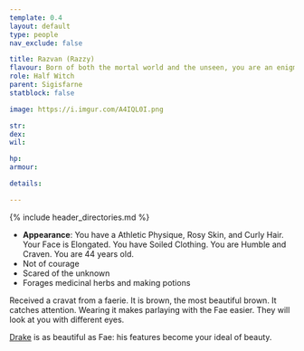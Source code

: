 ```yaml
---
template: 0.4
layout: default
type: people
nav_exclude: false

title: Razvan (Razzy)
flavour: Born of both the mortal world and the unseen, you are an enigma to some and feared by many. Yours is the tale of what happens when two worlds collide.
role: Half Witch
parent: Sigisfarne
statblock: false

image: https://i.imgur.com/A4IQL0I.png

str: 
dex: 
wil: 

hp: 
armour: 

details:

---
```


{% include header_directories.md %}

- **Appearance**: You have a Athletic Physique, Rosy Skin, and Curly Hair. Your Face is Elongated. You have Soiled Clothing. You are Humble and Craven. You are 44 years old.
- Not of courage
- Scared of the unknown
- Forages medicinal herbs and making potions

Received a cravat from a faerie. It is brown, the most beautiful brown. It catches attention. 
Wearing it makes parlaying with the Fae easier. They will look at you with different eyes.

[Drake](Drake.md) is as beautiful as Fae: his features become your ideal of beauty.